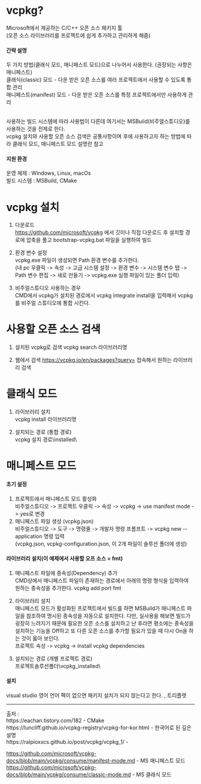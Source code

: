 # vcpkg?
Microsoft에서 제공하는 C/C++ 오픈 소스 패키지 툴 <br/> 
(오픈 소스 라이브러리를 프로젝트에 쉽게 추가하고 관리하게 해줌) <br/>

#### 간략 설명
두 가지 방법(클래식 모드, 매니페스트 모드)으로 나누어서 사용한다. (권장되는 사항은 매니페스트) <br/>
클래식(classic) 모드 - 다운 받은 오픈 소스를 여러 프로젝트에서 사용할 수 있도록 통합 관리 <br/>
매니페스트(manifest) 모드 - 다운 받은 오픈 소스를 특정 프로젝트에서만 사용하게 관리 <br/><br/>

사용하는 빌드 시스템에 따라 사용법이 다른데 여기서는 MSBuild(비주얼스튜디오)를 사용하는 것을 전제로 한다. <br/>
vcpkg 설치와 사용할 오픈 소스 검색은 공통사항이며 후에 사용하고자 하는 방법에 따라 클래식 모드, 매니페스트 모드 설명란 참고 <br/>

#### 지원 환경
운영 체제 : Windows, Linux, macOs <br/>
빌드 시스템 : MSBuild, CMake <br/>

# vcpkg 설치
1) 다운로드<br/>
https://github.com/microsoft/vcpkg 에서 깃이나 직접 다운로드 후 설치할 경로에 압축을 풀고 bootstrap-vcpkg.bat 파일을 실행하여 빌드<br/>

2) 환경 변수 설정<br/>
vcpkg.exe 파일이 생성되면 Path 환경 변수를 추가한다. <br/>
(내 pc 우클릭 -> 속성 -> 고급 시스템 설정 -> 환경 변수 -> 시스템 변수 탭 -> Path 변수 편집 -> 새로 만들기 -> vcpkg.exe 실행 파일이 있는 폴더 입력)<br/>

3) 비주얼스튜디오 사용하는 경우<br/>
CMD에서 vcpkg가 설치된 경로에서 vcpkg integrate install을 입력해서 vcpkg를 비주얼 스튜디오에 통합 시킨다.

# 사용할 오픈 소스 검색 
1) 설치된 vcpkg로 검색 
vcpkg search 라이브러리명

2) 웹에서 검색
https://vcpkg.io/en/packages?query= 접속해서 원하는 라이브러리 검색

# 클래식 모드
1) 라이브러리 설치 <br/>
vcpkg install 라이브러리명

2) 설치되는 경로 (통합 경로) <br/>
vcpkg 설치 경로\installed\

# 매니페스트 모드

#### 초기 설정
1) 프로젝트에서 매니페스트 모드 활성화 <br/>
비주얼스튜디오 -> 프로젝트 우클릭 -> 속성 -> vcpkg -> use manifest mode -> yes로 변경
2) 매니페스트 파일 생성 (vcpkg.json) <br/>
비주얼스튜디오 -> 도구 -> 명령줄 -> 개발자 명령 프롬프트 -> vcpkg new --application 명령 입력 <br/>
(vcpkg.json, vcpkg-configuration.json, 이 2개 파일이 솔루션 폴더에 생성)

#### 라이브러리 설치(이 예제에서 사용할 오프 소스 = fmt)
1) 매니페스트 파일에 종속성(Dependency) 추가 <br/>
CMD상에서 매니페스트 파일이 존재하는 경로에서 아래의 명령 형식을 입력하여 원하는 종속성을 추가한다.
vcpkg add port fmt

2) 라이브러리 설치 <br/>
매니페스트 모드가 활성화된 프로젝트에서 빌드를 하면 MSBuild가 매니페스트 파일을 참조하여 명시된 종속성을 자동으로 설치한다.
다만, 실사용을 해보면 빌드가 굉장히 느려지기 때문에 필요한 오픈 소스를 설치하고 난 후라면 평소에는 종속성을 설치하는 기능을 Off하고 또 다른 오픈 소스를 추가할 필요가 있을 때 다시 On을 하는 것이 옳아 보인다. <br/>
프로젝트 속성 -> vcpkg -> install vcpkg dependencies

3) 설치되는 경로 (개별 프로젝트 경로)<br/>
프로젝트솔루션폴더\vcpkg_installed\





#### 설치
visual studio 영어 언어 팩이 없으면 패키지 설치가 되지 않는다고 한다. , 트리플렛





<hr/>
출처 : <br/>
https://eachan.tistory.com/182 - CMake <br/>
https://luncliff.github.io/vcpkg-registry/vcpkg-for-kor.html - 한국어로 된 깊은 설명 <br/>
https://ralpioxxcs.github.io/post/vcpkg/vcpkg_1/ - <br/>

https://github.com/microsoft/vcpkg-docs/blob/main/vcpkg/consume/manifest-mode.md - MS 매니페스트 모드<br/>
https://github.com/microsoft/vcpkg-docs/blob/main/vcpkg/consume/classic-mode.md - MS 클래식 모드<br/>
